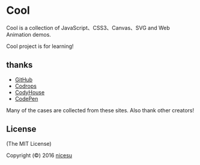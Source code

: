 # Cool

Cool is a collection of JavaScript、CSS3、Canvas、SVG and Web Animation demos.

Cool project is for learning!
## thanks
- [GitHub](https://github.com/)
- [Codrops](http://www.codrops.com/)
- [CodyHouse](http://codyhouse.co/)
- [CodePen](http://codepen.io/)

Many of the cases are collected from these sites. Also thank other creators!

## License

(The MIT License)

Copyright (©) 2016 [nicesu](http://github.com/nicesu)



